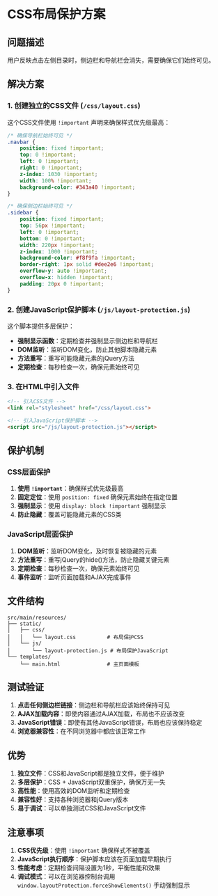 # CSS布局保护方案

## 问题描述
用户反映点击左侧目录时，侧边栏和导航栏会消失，需要确保它们始终可见。

## 解决方案

### 1. 创建独立的CSS文件 (`/css/layout.css`)

这个CSS文件使用 `!important` 声明来确保样式优先级最高：

```css
/* 确保导航栏始终可见 */
.navbar {
    position: fixed !important;
    top: 0 !important;
    left: 0 !important;
    right: 0 !important;
    z-index: 1030 !important;
    width: 100% !important;
    background-color: #343a40 !important;
}

/* 确保侧边栏始终可见 */
.sidebar {
    position: fixed !important;
    top: 56px !important;
    left: 0 !important;
    bottom: 0 !important;
    width: 220px !important;
    z-index: 1000 !important;
    background-color: #f8f9fa !important;
    border-right: 1px solid #dee2e6 !important;
    overflow-y: auto !important;
    overflow-x: hidden !important;
    padding: 20px 0 !important;
}
```

### 2. 创建JavaScript保护脚本 (`/js/layout-protection.js`)

这个脚本提供多层保护：

- **强制显示函数**：定期检查并强制显示侧边栏和导航栏
- **DOM监听**：监听DOM变化，防止其他脚本隐藏元素
- **方法重写**：重写可能隐藏元素的jQuery方法
- **定期检查**：每秒检查一次，确保元素始终可见

### 3. 在HTML中引入文件

```html
<!-- 引入CSS文件 -->
<link rel="stylesheet" href="/css/layout.css">

<!-- 引入JavaScript保护脚本 -->
<script src="/js/layout-protection.js"></script>
```

## 保护机制

### CSS层面保护
1. **使用 `!important`**：确保样式优先级最高
2. **固定定位**：使用 `position: fixed` 确保元素始终在指定位置
3. **强制显示**：使用 `display: block !important` 强制显示
4. **防止隐藏**：覆盖可能隐藏元素的CSS类

### JavaScript层面保护
1. **DOM监听**：监听DOM变化，及时恢复被隐藏的元素
2. **方法重写**：重写jQuery的hide()方法，防止隐藏关键元素
3. **定期检查**：每秒检查一次，确保元素始终可见
4. **事件监听**：监听页面加载和AJAX完成事件

## 文件结构

```
src/main/resources/
├── static/
│   ├── css/
│   │   └── layout.css          # 布局保护CSS
│   └── js/
│       └── layout-protection.js # 布局保护JavaScript
└── templates/
    └── main.html               # 主页面模板
```

## 测试验证

1. **点击任何侧边栏链接**：侧边栏和导航栏应该始终保持可见
2. **AJAX加载内容**：即使内容通过AJAX加载，布局也不应该改变
3. **JavaScript错误**：即使有其他JavaScript错误，布局也应该保持稳定
4. **浏览器兼容性**：在不同浏览器中都应该正常工作

## 优势

1. **独立文件**：CSS和JavaScript都是独立文件，便于维护
2. **多层保护**：CSS + JavaScript双重保护，确保万无一失
3. **高性能**：使用高效的DOM监听和定期检查
4. **兼容性好**：支持各种浏览器和jQuery版本
5. **易于调试**：可以单独测试CSS和JavaScript文件

## 注意事项

1. **CSS优先级**：使用 `!important` 确保样式不被覆盖
2. **JavaScript执行顺序**：保护脚本应该在页面加载早期执行
3. **性能考虑**：定期检查间隔设置为1秒，平衡性能和效果
4. **调试模式**：可以在浏览器控制台调用 `window.layoutProtection.forceShowElements()` 手动强制显示 